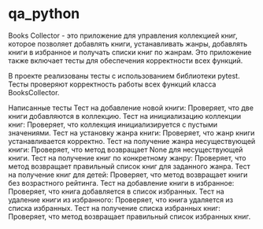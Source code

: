 # qa_python
Books Collector - это приложение для управления коллекцией книг, которое 
позволяет добавлять книги, устанавливать жанры, добавлять книги в 
избранное и получать списки книг по жанрам. Это приложение также включает 
тесты для обеспечения корректности всех функций.

В проекте реализованы тесты с использованием библиотеки pytest. Тесты 
проверяют корректность работы всех функций класса BooksCollector.

Написанные тесты
Тест на добавление новой книги: Проверяет, что две книги добавляются в 
коллекцию.
Тест на инициализацию коллекции книг: Проверяет, что коллекция 
инициализируется с пустыми значениями.
Тест на установку жанра книги: Проверяет, что жанр книги устанавливается 
корректно.
Тест на получение жанра несуществующей книги: Проверяет, что метод 
возвращает None для несуществующей книги.
Тест на получение книг по конкретному жанру: Проверяет, что метод 
возвращает правильный список книг для заданного жанра.
Тест на получение книг для детей: Проверяет, что метод возвращает книги 
без возрастного рейтинга.
Тест на добавление книги в избранное: Проверяет, что книга добавляется в 
список избранных.
Тест на удаление книги из избранного: Проверяет, что книга удаляется из 
списка избранных.
Тест на получение списка избранных книг: Проверяет, что метод возвращает 
правильный список избранных книг.
